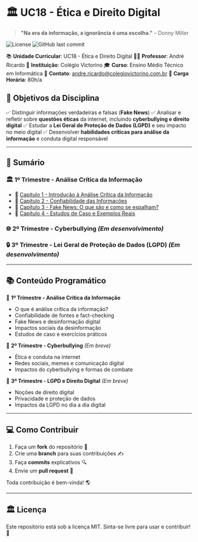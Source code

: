# 🏛️ UC18 - Ética e Direito Digital

> **"Na era da informação, a ignorância é uma escolha."** – Donny Miller

![License](https://img.shields.io/badge/license-MIT-blue.svg) ![GitHub last commit](https://img.shields.io/github/last-commit/prof-andrericardo/uc18-etica_direito_digital)

📚 **Unidade Curricular**: UC18 - Ética e Direito Digital
 👨‍🏫 **Professor**: André Ricardo
 🏫 **Instituição**: Colégio Victorino
 🎓 **Curso**: Ensino Médio Técnico em Informática
 📧 **Contato**: [andre.ricardo@colegiovictorino.com.br](mailto:andre.ricardo@colegiovictorino.com.br)
 📖 **Carga Horária**: 80h/a

## 🎯 Objetivos da Disciplina

✅ Distinguir informações verdadeiras e falsas (**Fake News**)
 ✅ Analisar e refletir sobre **questões éticas** da internet, incluindo **cyberbullying e direito digital**
 ✅ Estudar a **Lei Geral de Proteção de Dados (LGPD)** e seu impacto no meio digital
 ✅ Desenvolver **habilidades críticas para análise da informação** e conduta digital responsável

------

## 📑 Sumário

### 🏛️ **1º Trimestre - Análise Crítica da Informação**

- 📌 [Capítulo 1 - Introdução à Análise Crítica da Informação](1ºtrimestre/01-cap01.md)
- 📌 [Capítulo 2 - Confiabilidade das Informações](1ºtrimestre/02-cap02.md)
- 📌 [Capítulo 3 - Fake News: O que são e como se espalham?](1ºtrimestre/03-cap03.md)
- 📌 [Capítulo 4 - Estudos de Caso e Exemplos Reais](1ºtrimestre/04-cap04.md)

### 🌐 **2º Trimestre - Cyberbullying** *(Em desenvolvimento)*

### 🔒 **3º Trimestre - Lei Geral de Proteção de Dados (LGPD)** *(Em desenvolvimento)*

------

## 📚 Conteúdo Programático

🔹 **1º Trimestre - Análise Crítica da Informação**

- O que é análise crítica da informação?
- Confiabilidade de fontes e fact-checking
- Fake News e desinformação digital
- Impactos sociais da desinformação
- Estudos de caso e exercícios práticos

🔹 **2º Trimestre - Cyberbullying** *(Em breve)*

- Ética e conduta na internet
- Redes sociais, memes e comunicação digital
- Impactos do cyberbullying e formas de combate

🔹 **3º Trimestre - LGPD e Direito Digital** *(Em breve)*

- Noções de direito digital
- Privacidade e proteção de dados
- Impactos da LGPD no dia a dia digital

------

## 💻 Como Contribuir

1. Faça um **fork** do repositório 📂
2. Crie uma **branch** para suas contribuições ✍️
3. Faça **commits** explicativos 🔍
4. Envie um **pull request** 🚀

Toda contribuição é bem-vinda! 🌎

------

## 🏛️ Licença

Este repositório está sob a licença MIT. Sinta-se livre para usar e contribuir! 📝
